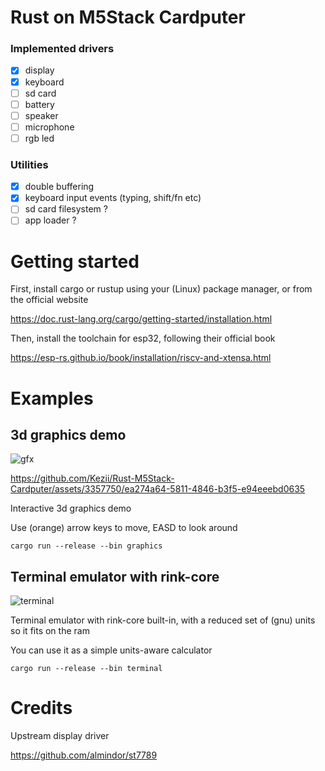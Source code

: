 # Rust on M5Stack Cardputer

### Implemented drivers
- [x] display
- [x] keyboard
- [ ] sd card
- [ ] battery
- [ ] speaker
- [ ] microphone
- [ ] rgb led

### Utilities
- [x] double buffering
- [x] keyboard input events (typing, shift/fn etc)
- [ ] sd card filesystem ?
- [ ] app loader ?

# Getting started

First, install cargo or rustup using your (Linux) package manager, or from the official website

https://doc.rust-lang.org/cargo/getting-started/installation.html

Then, install the toolchain for esp32, following their official book

https://esp-rs.github.io/book/installation/riscv-and-xtensa.html

# Examples

## 3d graphics demo
![gfx](https://github.com/Kezii/Rust-M5Stack-Cardputer/assets/3357750/4ad54248-a363-4d34-b510-83186cdd3fb8)


https://github.com/Kezii/Rust-M5Stack-Cardputer/assets/3357750/ea274a64-5811-4846-b3f5-e94eeebd0635


Interactive 3d graphics demo

Use (orange) arrow keys to move, EASD to look around

```
cargo run --release --bin graphics
```

## Terminal emulator with rink-core

![terminal](https://github.com/Kezii/Rust-M5Stack-Cardputer/assets/3357750/90585aa0-dfcb-4bc8-bd9d-3e5204a807f0)

Terminal emulator with rink-core built-in, with a reduced set of (gnu) units so it fits on the ram

You can use it as a simple units-aware calculator

```
cargo run --release --bin terminal
```

# Credits
Upstream display driver

https://github.com/almindor/st7789
